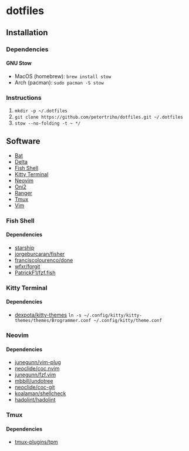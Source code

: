 # dotfiles

## Installation

### Dependencies

#### GNU Stow

- MacOS (homebrew): `brew install stow`
- Arch (pacman): `sudo pacman -S stow`

### Instructions

1. `mkdir -p ~/.dotfiles`
2. `git clone https://github.com/petertriho/dotfiles.git ~/.dotfiles`
3. `stow --no-folding -t ~ */`

## Software

- [Bat](https://github.com/sharkdp/bat)
- [Delta](https://github.com/dandavison/delta)
- [Fish Shell](https://fishshell.com/)
- [Kitty Terminal](#kitty-terminal)
- [Neovim](https://neovim.io/)
- [Oni2](https://onivim.io/)
- [Ranger](https://github.com/ranger/ranger)
- [Tmux](https://github.com/tmux/tmux)
- [Vim](https://www.vim.org/)

### Fish Shell

#### Dependencies

- [starship](https://starship.rs/)
- [jorgeburcaran/fisher](https://github.com/jorgebucaran/fisher)
- [franciscolourenco/done](https://github.com/franciscolourenco/done)
- [wfxr/forgit](https://github.com/wfxr/forgit)
- [PatrickF1/fzf.fish](https://github.com/PatrickF1/fzf.fish)

### Kitty Terminal

#### Dependencies

- [dexpota/kitty-themes](https://github.com/dexpota/kitty-themes)
`ln -s ~/.config/kitty/kitty-themes/themes/Brogrammer.conf ~/.config/kitty/theme.conf`

### Neovim

#### Dependencies

- [junegunn/vim-plug](https://github.com/junegunn/vim-plug)
- [neoclide/coc.nvim](https://github.com/neoclide/coc.nvim)
- [junegunn/fzf.vim](https://github.com/junegunn/fzf.vim)
- [mbbill/undotree](https://github.com/mbbill/undotree)
- [neoclide/coc-git](https://github.com/neoclide/coc-git)
- [koalaman/shellcheck](https://github.com/koalaman/shellcheck)
- [hadolint/hadolint](https://github.com/hadolint/hadolint)

### Tmux

#### Dependencies

- [tmux-plugins/tpm](https://github.com/tmux-plugins/tpm)
